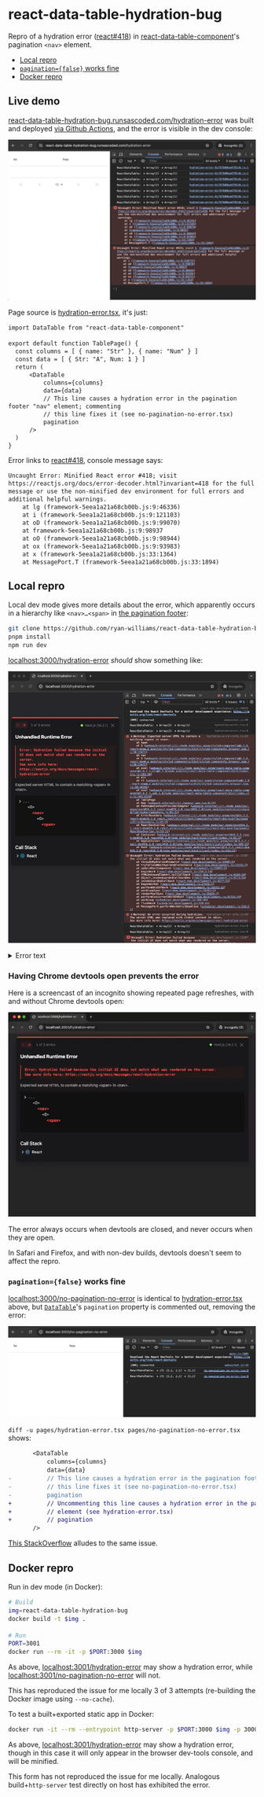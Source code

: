 # react-data-table-hydration-bug
Repro of a hydration error ([react#418]) in [react-data-table-component]'s pagination `<nav>` element.

<!-- toc -->
- [Local repro](#local)
- [`pagination={false}` works fine](#no-pagination)
- [Docker repro](#docker)
<!-- /toc -->

## Live demo <a id="demo"></a>
[react-data-table-hydration-bug.runsascoded.com/hydration-error] was built and deployed [via Github Actions][GHA], and the error is visible in the dev console:

![](public/console-error.png)

Page source is [hydration-error.tsx], it's just:

```tsx
import DataTable from "react-data-table-component"

export default function TablePage() {
  const columns = [ { name: "Str" }, { name: "Num" } ]
  const data = [ { Str: "A", Num: 1 } ]
  return (
      <DataTable
          columns={columns}
          data={data}
          // This line causes a hydration error in the pagination footer "nav" element; commenting
          // this line fixes it (see no-pagination-no-error.tsx)
          pagination
      />
  )
}
```

Error links to [react#418], console message says:
```
Uncaught Error: Minified React error #418; visit https://reactjs.org/docs/error-decoder.html?invariant=418 for the full message or use the non-minified dev environment for full errors and additional helpful warnings.
    at lg (framework-5eea1a21a68cb00b.js:9:46336)
    at i (framework-5eea1a21a68cb00b.js:9:121103)
    at oD (framework-5eea1a21a68cb00b.js:9:99070)
    at framework-5eea1a21a68cb00b.js:9:98937
    at oO (framework-5eea1a21a68cb00b.js:9:98944)
    at ox (framework-5eea1a21a68cb00b.js:9:93983)
    at x (framework-5eea1a21a68cb00b.js:33:1364)
    at MessagePort.T (framework-5eea1a21a68cb00b.js:33:1894)
```

## Local repro <a id="local"></a>
Local dev mode gives more details about the error, which apparently occurs in a hierarchy like `<nav>…<span>` in [the pagination footer][PaginationWrapper]:

```bash
git clone https://github.com/ryan-williams/react-data-table-hydration-bug && cd react-data-table-hydration-bug
pnpm install
npm run dev
```

[localhost:3000/hydration-error] *should* show something like:

![](public/hydration-error.png)

<details><summary>Error text</summary>

```
Unhandled Runtime Error
Error: Hydration failed because the initial UI does not match what was rendered on the server.
See more info here: https://nextjs.org/docs/messages/react-hydration-error

Expected server HTML to contain a matching <span> in <nav>.

...
  <O>
    <nav>
    ^^^^^
      <O>
        <span>
        ^^^^^^
```
</details>

### Having Chrome devtools open prevents the error

Here is a screencast of an incognito showing repeated page refreshes, with and without Chrome devtools open:

![](public/error.gif)

The error always occurs when devtools are closed, and never occurs when they are open.

In Safari and Firefox, and with non-dev builds, devtools doesn't seem to affect the repro.

### `pagination={false}` works fine <a id="no-pagination"></a>

[localhost:3000/no-pagination-no-error] is identical to [hydration-error.tsx] above, but [`DataTable`]'s `pagination` property is commented out, removing the error:

![](public/no-pagination-no-error.png)

`diff -u pages/hydration-error.tsx pages/no-pagination-no-error.tsx` shows:
```diff
       <DataTable
           columns={columns}
           data={data}
-          // This line causes a hydration error in the pagination footer "nav" element; commenting
-          // this line fixes it (see no-pagination-no-error.tsx)
-          pagination
+          // Uncommenting this line causes a hydration error in the pagination footer "nav"
+          // element (see hydration-error.tsx)
+          // pagination
       />
```

[This StackOverflow][SO] alludes to the same issue.

## Docker repro <a id="docker"></a>
Run in dev mode (in Docker):
```bash
# Build
img=react-data-table-hydration-bug
docker build -t $img .

# Run
PORT=3001
docker run --rm -it -p $PORT:3000 $img
```

As above, [localhost:3001/hydration-error] may show a hydration error, while [localhost:3001/no-pagination-no-error] will not.

This has reproduced the issue for me locally 3 of 3 attempts (re-building the Docker image using `--no-cache`).

To test a built+exported static app in Docker:
```bash
docker run -it --rm --entrypoint http-server -p $PORT:3000 $img -p 3000 out
```
As above, [localhost:3001/hydration-error] may show a hydration error, though in this case it will only appear in the browser dev-tools console, and will be minified.

This form has not reproduced the issue for me locally. Analogous build+`http-server` test directly on host has exhibited the error.

[react-data-table-component]: https://github.com/jbetancur/react-data-table-component
[localhost:3000/hydration-error]: http://localhost:3000/hydration-error
[localhost:3000/no-pagination-no-error]: http://localhost:3000/no-pagination-no-error
[`DataTable`]: https://github.com/jbetancur/react-data-table-component/blob/v7.6.2/src/DataTable/DataTable.tsx
[SO]: https://stackoverflow.com/q/75068071
[localhost:3001/hydration-error]: http://localhost:3001/hydration-error
[localhost:3001/no-pagination-no-error]: http://localhost:3001/no-pagination-no-error

[react#418]: https://react.dev/errors/418?invariant=418

[react-data-table-hydration-bug.runsascoded.com/hydration-error]: https://react-data-table-hydration-bug.runsascoded.com/hydration-error
[hydration-error.tsx]: pages/hydration-error.tsx
[GHA]: https://github.com/runsascoded/react-data-table-hydration-bug/actions
[PaginationWrapper]: https://github.com/jbetancur/react-data-table-component/blob/v7.6.2/src/DataTable/Pagination.tsx#L20C7-L30
